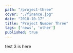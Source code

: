 ```yaml
---
path: "/project-three"
cover: "./finance.jpg"
date: "2018-10-17"
title: "Project Number Three"
tags: ['news', 'other']
published: true
---
```

test 3 is here
